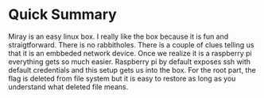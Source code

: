 # Quick Summary

Miray is an easy linux box. I really like the box because it is fun and straigtforward. There is no rabbitholes. There is a couple of clues telling us that it is an embbeded network device. Once we realize it is a raspberry pi everything gets so much easier. Raspberry pi by default exposes ssh with default credentials and this setup gets us into the box. For the root part, the flag is deleted from file system but it is easy to restore as long as you understand what deleted file means.
